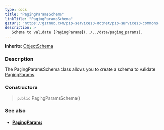 ```yaml
---
type: docs
title: "PagingParamsSchema"
linkTitle: "PagingParamsSchema"
gitUrl: "https://github.com/pip-services3-dotnet/pip-services3-commons-dotnet"
description: >
   Schema to validate [PagingParams](../../data/paging_params).
---
```


**Inherits**: [ObjectSchema](../object_schema)

### Description

The PagingParamsSchema class allows you to create a schema to validate [PagingParams](../../data/paging_params).

### Constructors

> `public` PagingParamsSchema()

### See also
- #### [PagingParams](../../data/paging_params)
